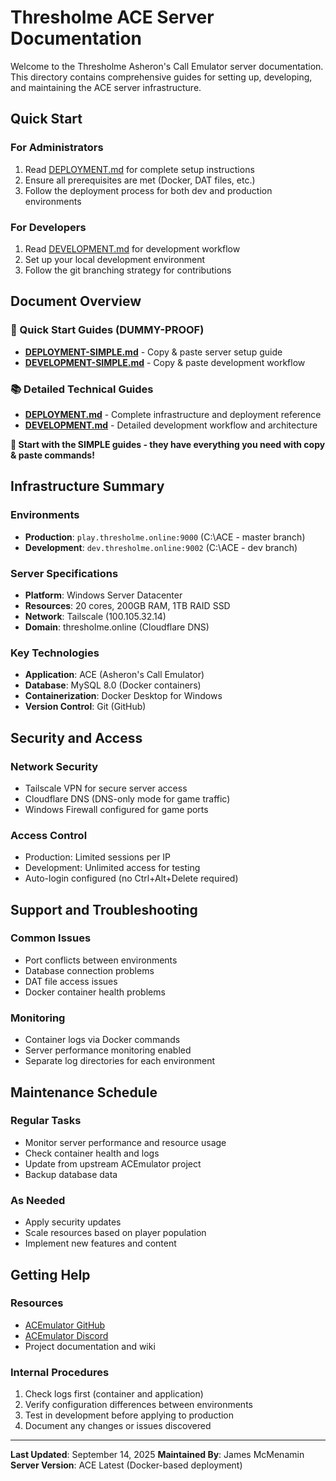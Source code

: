 # Thresholme ACE Server Documentation

Welcome to the Thresholme Asheron's Call Emulator server documentation. This directory contains comprehensive guides for setting up, developing, and maintaining the ACE server infrastructure.

## Quick Start

### For Administrators
1. Read [DEPLOYMENT.md](DEPLOYMENT.md) for complete setup instructions
2. Ensure all prerequisites are met (Docker, DAT files, etc.)
3. Follow the deployment process for both dev and production environments

### For Developers
1. Read [DEVELOPMENT.md](DEVELOPMENT.md) for development workflow
2. Set up your local development environment
3. Follow the git branching strategy for contributions

## Document Overview

### 🚀 Quick Start Guides (DUMMY-PROOF)
- **[DEPLOYMENT-SIMPLE.md](DEPLOYMENT-SIMPLE.md)** - Copy & paste server setup guide
- **[DEVELOPMENT-SIMPLE.md](DEVELOPMENT-SIMPLE.md)** - Copy & paste development workflow

### 📚 Detailed Technical Guides
- **[DEPLOYMENT.md](DEPLOYMENT.md)** - Complete infrastructure and deployment reference
- **[DEVELOPMENT.md](DEVELOPMENT.md)** - Detailed development workflow and architecture

**👀 Start with the SIMPLE guides - they have everything you need with copy & paste commands!**

## Infrastructure Summary

### Environments
- **Production**: `play.thresholme.online:9000` (C:\ACE - master branch)
- **Development**: `dev.thresholme.online:9002` (C:\ACE - dev branch)

### Server Specifications
- **Platform**: Windows Server Datacenter
- **Resources**: 20 cores, 200GB RAM, 1TB RAID SSD
- **Network**: Tailscale (100.105.32.14)
- **Domain**: thresholme.online (Cloudflare DNS)

### Key Technologies
- **Application**: ACE (Asheron's Call Emulator)
- **Database**: MySQL 8.0 (Docker containers)
- **Containerization**: Docker Desktop for Windows
- **Version Control**: Git (GitHub)

## Security and Access

### Network Security
- Tailscale VPN for secure server access
- Cloudflare DNS (DNS-only mode for game traffic)
- Windows Firewall configured for game ports

### Access Control
- Production: Limited sessions per IP
- Development: Unlimited access for testing
- Auto-login configured (no Ctrl+Alt+Delete required)

## Support and Troubleshooting

### Common Issues
- Port conflicts between environments
- Database connection problems
- DAT file access issues
- Docker container health problems

### Monitoring
- Container logs via Docker commands
- Server performance monitoring enabled
- Separate log directories for each environment

## Maintenance Schedule

### Regular Tasks
- Monitor server performance and resource usage
- Check container health and logs
- Update from upstream ACEmulator project
- Backup database data

### As Needed
- Apply security updates
- Scale resources based on player population
- Implement new features and content

## Getting Help

### Resources
- [ACEmulator GitHub](https://github.com/ACEmulator/ACE)
- [ACEmulator Discord](https://discord.gg/C2WzhP9)
- Project documentation and wiki

### Internal Procedures
1. Check logs first (container and application)
2. Verify configuration differences between environments
3. Test in development before applying to production
4. Document any changes or issues discovered

---

**Last Updated**: September 14, 2025
**Maintained By**: James McMenamin
**Server Version**: ACE Latest (Docker-based deployment)
